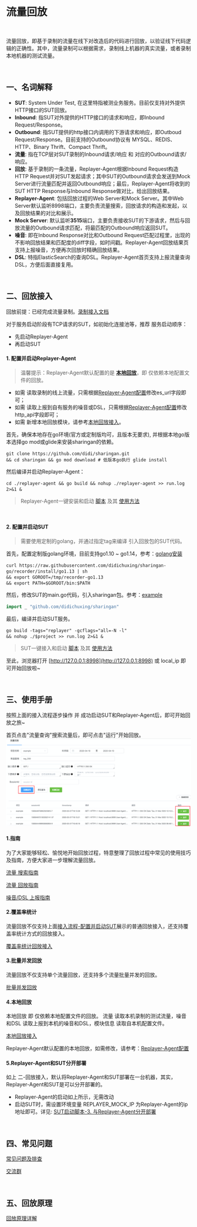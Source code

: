 # 流量回放

<br>

流量回放，即基于录制的流量在线下对改造后的代码进行回放，以验证线下代码逻辑的正确性。其中，流量录制可以根据需求，录制线上机器的真实流量，或者录制本地机器的测试流量。

<br>

## 一、名词解释
* **SUT**: System Under Test, 在这里特指被测业务服务。目前仅支持对外提供HTTP接口的SUT回放。
* **Inbound**: 指SUT对外提供的HTTP接口的请求和响应，即Inbound Request/Response。
* **Outbound**: 指SUT提供的http接口内调用的下游请求和响应，即Outboud Request/Response。目前支持的Outbound协议有 MYSQL、REDIS、HTTP、Binary Thrift、Compact Thrift。
* **流量**: 指在TCP层对SUT录制的Inbound请求/响应 和 对应的Outbound请求/响应。
* **回放**: 基于录制的一条流量，Replayer-Agent根据Inbound Request构造HTTP Request并对SUT发起请求；其中SUT的Outbound请求会发送到Mock Server进行流量匹配并返回Outbound响应；最后，Replayer-Agent将收到的SUT HTTP Response与Inbound Response做对比，给出回放结果。
* **Replayer-Agent**: 包括回放过程的Web Server和Mock Server。其中Web Server默认监听8998端口，主要负责流量搜索，回放请求的构造和发起，以及回放结果的对比和展示。
* **Mock Server**: 默认监听**3515**端口，主要负责接收SUT的下游请求，然后与回放流量的Outbound请求匹配，将最匹配的Outbound响应返回SUT。
* **噪音**: 即在Inbound Response对比和Outbound Request匹配过程里，出现的不影响回放结果和匹配度的diff字段，如时间戳。Replayer-Agent回放结果页支持上报噪音，方便再次回放时精确回放结果。
* **DSL**: 特指ElasticSearch的查询DSL。Replayer-Agent首页支持上报流量查询DSL，方便后面直接复用。

<br>

## 二、回放接入

回放前提：已经完成流量录制。[录制接入文档](../recorder/README.md)

对于服务启动阶段有TCP请求的SUT，如初始化连接池等，推荐 服务启动顺序：
* 先启动Replayer-Agent 
* 再启动SUT

#### 1. 配置并启动Replayer-Agent

> 温馨提示：Replayer-Agent默认配置的是 **[本地回放](#4本地回放)**，即 仅依赖本地配置文件的回放。
* 如需 读取录制的线上流量，只需根据[Replayer-Agent配置](./replayer-conf.md#5-es_url)修改es_url字段即可；
* 如需 读取上报到自有服务的噪音或DSL，只需根据[Replayer-Agent配置](./replayer-conf.md#4-http_api)修改http_api字段即可；
* 如需 新增本地回放模块，请参考[本地回放接入](./replayer-local.md)。

首先，确保本地存在go环境(官方或定制版均可，且版本无要求), 并根据本地go版本选择go mod或glide来安装sharingan的依赖。
```shell script
git clone https://github.com/didi/sharingan.git
&& cd sharingan && go mod download # 低版本go执行 glide install 
```
然后编译并启动Replayer-Agent：
```shell script
cd ./replayer-agent && go build && nohup ./replayer-agent >> run.log 2>&1 &
```
> Replayer-Agent一键安装和启动 [脚本](../../replayer-agent/control.sh) 及其 [使用方法](./replayer-agent.md)

<br>

#### 2. 配置并启动SUT

> 需要使用定制的golang，并通过指定tag来编译 引入回放包的SUT代码。

首先，配置定制版golang环境，目前支持go1.10 ~ go1.14，参考：[golang安装](https://github.com/didi/sharingan-go/tree/recorder)
```shell script
curl https://raw.githubusercontent.com/didichuxing/sharingan-go/recorder/install/go1.13 | sh
&& export GOROOT=/tmp/recorder-go1.13
&& export PATH=$GOROOT/bin:$PATH
```

然后，修改SUT的main.go代码，引入sharingan包。参考：[example](../../example/replayer/main.go)
```go
import _ "github.com/didichuxing/sharingan"
```

最后，编译并启动SUT服务。
```shell script
go build -tags="replayer" -gcflags="all=-N -l"
&& nohup ./$project >> run.log 2>&1 &
```
> SUT一键接入和启动 [脚本](../../example/replayer/sut_replayer.sh) 及其 [使用方法](./replayer-sut.md)

至此，浏览器打开 [http://127.0.0.1:8998](http://127.0.0.1:8998) 或 local_ip 即可开始回放啦~

<br>

## 三、使用手册

按照上面的接入流程逐步操作 并 成功启动SUT和Replayer-Agent后，即可开始回放之旅~

首页点击"流量查询"搜索流量后，即可点击"运行"开始回放。
![web_index](../images/web_index.png)

#### 1.指南

为了大家能够轻松、愉悦地开始回放过程，特意整理了回放过程中常见的使用技巧及指南，方便大家进一步理解流量回放。

[流量 搜索指南](./guide/search.md)

[流量 回放指南](./guide/replay.md)

[噪音/DSL 上报指南](./guide/report.md)

#### 2.覆盖率统计

流量回放不仅支持上面[接入流程-配置并启动SUT](#2-配置并启动sut)展示的普通回放接入，还支持覆盖率统计方式的回放接入。

[覆盖率统计回放接入](./replayer-codecov.md)

#### 3.批量并发回放

流量回放不仅支持单个流量回放，还支持多个流量批量并发的回放。

[批量并发回放](./replayer-parallel.md)

#### 4.本地回放

本地回放 即 仅依赖本地配置文件的回放。 流量 读取本机录制的测试流量，噪音和DSL 读取上报到本机的噪音和DSL，模块信息 读取自本机配置文件。

[本地回放接入](./replayer-local.md)

Replayer-Agent默认配置的本地回放，如需修改，请参考：[Replayer-Agent配置](./replayer-conf.md#4-http_api)

#### 5.Replayer-Agent和SUT分开部署

如上 二-回放接入，默认将Replayer-Agent和SUT部署在一台机器，其实，Replayer-Agent和SUT是可以分开部署的。

* Replayer-Agent的启动如上所示，无需改动
* 启动SUT时，需设置环境变量 REPLAYER_MOCK_IP 为Replayer-Agent的ip地址即可。详见: [SUT启动脚本-3. 与Replayer-Agent分开部署](./replayer-sut.md#3-与replayer-agent分开部署)

<br>

## 四、常见问题
[常见问题及排查](./guide/troubleshoot.md)

[交流群](./guide/troubleshoot.md#交流群)

<br>

## 五、回放原理
[回放原理详解](./replayer-theory.md)
